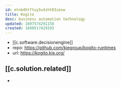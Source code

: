 ```yaml
---
id: etnbdhtftuy5u4zht03imxw
title: Kogito
desc: business automation technology
updated: 1697574291158
created: 1690517419193
---
```


- [[c.software.decisionengine]]
- repo: https://github.com/kiegroup/kogito-runtimes
- url: https://kogito.kie.org/

## [[c.solution.related]]

- 